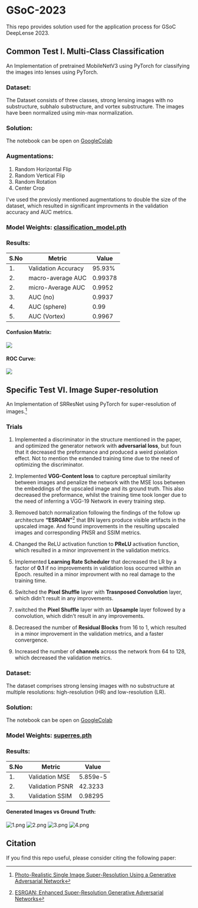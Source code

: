 # __GSoC-2023__

This repo provides solution used for the application process for GSoC DeepLense 2023. <br>


## __Common Test I. Multi-Class Classification__

An Implementation of pretrained MobileNetV3 using PyTorch for classifying the images into lenses using PyTorch.

### **Dataset**:
The Dataset consists of three classes, strong lensing images with no substructure, subhalo substructure, and vortex substructure. The images have been normalized using min-max normalization.

### **Solution**:
The notebook can be open on [GoogleColab](https://colab.research.google.com/drive/1lJTy1PWsbkNAykuz6oRYMKkvjbqJKis-?usp=sharing)

### **Augmentations**:

1. Random Horizontal Flip
2. Random Vertical Flip
3. Random Rotation
4. Center Crop

I've used the previosly mentioned augmentations to double the size of the dataset, which resulted in significant improvments in the validation accuracy and AUC metrics.

### **Model Weights**: [classification_model.pth](/weights/classification_model.pth)



### **Results**:

| S.No | Metric              | Value  |
| ---- | ------------------- | ------ |
| 1.   | Validation Accuracy | 95.93% |
| 2.   | macro-average AUC   | 0.99378|
| 2.   | micro-Average AUC   | 0.9952 |
| 3.   | AUC (no)            | 0.9937 |
| 4.   | AUC (sphere)        | 0.99   |
| 5.   | AUC (Vortex)        | 0.9967 |

#### **Confusion Matrix**:

<img src="images/confusion_matrix.png">

#### **ROC Curve**:

<img src="images/ROC_Curve.png">

<br>

## __Specific Test VI. Image Super-resolution__

An Implementation of SRResNet using PyTorch for super-resolution of images.[^1]

### Trials

1. Implemented a discriminator in the structure mentioned in the paper, and optimized the generator network with **adversarial loss**, but foun that it decreased the preformance and produced a weird pixelation effect. Not to mention the extended training time due to the need of optimizing the discriminator.

2. Implemented **VGG-Content loss** to capture perceptual similarity between images and penalize the network with the MSE loss between the embeddings of the upscaled image and its ground truth. This also decreased the preformance, whilst the training time took longer due to the need of inferring a VGG-19 Network in every training step.

3. Removed batch normalization following the findings of the follow up architecture **“ESRGAN”**[^2] that BN layers produce visible artifacts in the upscaled image. And found improvements in the resulting upscaled images and corresponding PNSR and SSIM metrics.

4. Changed the ReLU activation function to **PReLU** activation function, which resulted in a minor improvement in the validation metrics.

5. Implemented **Learning Rate Scheduler** that decreased the LR by a factor of **0.1** if no improvements in validation loss occurred within an Epoch. resulted in a minor improvment with no real damage to the training time.

6. Switched the **Pixel Shuffle** layer with **Trasnposed Convolution** layer, which didn't result in any improvements.

7. switched the **Pixel Shuffle** layer with an **Upsample** layer followed by a convolution, which didn't result in any improvements.

8. Decreased the number of **Residual Blocks** from 16 to 1, which resulted in a minor improvement in the validation metrics, and a faster convergence.

9. Increased the number of **channels** across the network from 64 to 128, which decreased the validation metrics.


### **Dataset**:
The dataset comprises strong lensing images with no substructure at multiple resolutions: high-resolution (HR) and low-resolution (LR).

### **Solution**:
The notebook can be open on [GoogleColab](https://colab.research.google.com/drive/1UOhPnVv-YDzBvhI5va-PipOj3BV9LHMT?usp=sharing)


### **Model Weights**: [superres.pth](/weights/superres.pth)

### **Results**:
| S.No | Metric          | Value    |
| ---- | --------------- | -------- |
| 1.   | Validation MSE  | 5.859e-5 |
| 2.   | Validation PSNR | 42.3233  |
| 3.   | Validation SSIM | 0.98295  |  


#### **Generated Images vs Ground Truth**:
![1.png](images/1.png)
![2.png](images/2.png)
![3.png](images/3.png)
![4.png](images/4.png)
## __Citation__

If you find this repo useful, please consider citing the following paper:



[^1]: [Photo-Realistic Single Image Super-Resolution Using a Generative Adversarial Network](https://arxiv.org/abs/1609.04802)
[^2]: [ESRGAN: Enhanced Super-Resolution Generative Adversarial Networks](https://arxiv.org/abs/1809.00219)

